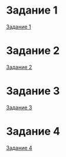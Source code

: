 # Задание 1
[Задание 1](https://github.com/GolgoPA/Zadanie-1/commit/92d98bb5755c899a9adb0856e034d0b833ccbdbf)
# Задание 2
[Задание 2](https://github.com/GolgoPA/8-1-hw/commit/159dbe246744868547b141a20b0505adf98fddfa)
# Задание 3 
[Задание 3](https://github.com/GolgoPA/8-1-hw/network)
# Задание 4
[Задание 4](https://github.com/GolgoPA/8-1-hw/network)